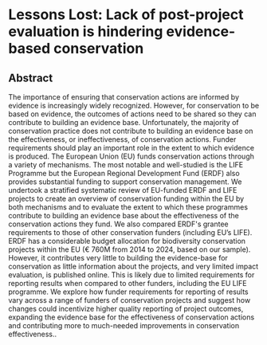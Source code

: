 # Lessons Lost: Lack of post-project evaluation is hindering evidence-based conservation

## Abstract
The importance of ensuring that conservation actions are informed by evidence is increasingly widely recognized. However, for conservation to be based on evidence, the outcomes of actions need to be shared so they can contribute to building an evidence base. Unfortunately, the majority of conservation practice does not contribute to building an evidence base on the effectiveness, or ineffectiveness, of conservation actions. Funder requirements should play an important role in the extent to which evidence is produced. The European Union (EU) funds conservation actions through a variety of mechanisms. The most notable and well-studied is the LIFE Programme but the European Regional Development Fund (ERDF) also provides substantial funding to support conservation management. We undertook a stratified systematic review of EU-funded ERDF and LIFE projects to create an overview of conservation funding within the EU by both mechanisms and to evaluate the extent to which these programmes contribute to building an evidence base about the effectiveness of the conservation actions they fund. We also compared ERDF's grantee requirements to those of other conservation funders (including EU’s LIFE). ERDF has a considerable budget allocation for biodiversity conservation projects within the EU (€ 760M from 2014 to 2024, based on our sample). However, it contributes very little to building the evidence-base for conservation as little information about the projects, and very limited impact evaluation, is published online. This is likely due to limited requirements for reporting results when compared to other funders, including the EU LIFE programme. We explore how funder requirements for reporting of results vary across a range of funders of conservation projects and suggest how changes could incentivize higher quality reporting of project outcomes, expanding the evidence base for the effectiveness of conservation actions and contributing more to much-needed improvements in conservation effectiveness..

